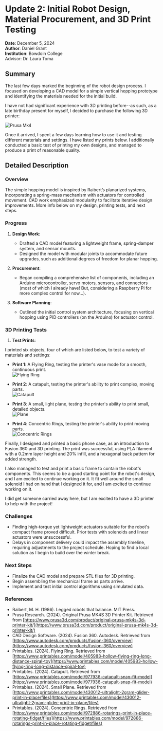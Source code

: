 # Update 2: Initial Robot Design, Material Procurement, and 3D Print Testing

**Date**: December 5, 2024  
**Author**: Daniel Grant  
**Institution**: Bowdoin College  
Advisor: Dr. Laura Toma

## Summary  
The last few days marked the beginning of the robot design process. I focused on developing a CAD model for a simple vertical hopping prototype and identifying the materials needed for the initial build. 

I have not had significant experience with 3D printing before--as such, as a late birthday present for myself, I decided to purchase the following 3D printer:

![Prusa Mk4](https://www.prusa3d.com/product/original-prusa-mk4s-3d-printer-kit/)

Once it arrived, I spent a few days learning how to use it and testing different materials and settings. I have listed my prints below. I additionally conducted a basic test of printing my own designs, and managed to produce a print of reasonable quality.


## Detailed Description  

### Overview  
The simple hopping model is inspired by Raibert’s planarized systems, incorporating a spring-mass mechanism with actuators for controlled movement. CAD work emphasized modularity to facilitate iterative design improvements. More info below on my design, printing tests, and next steps.

### Progress  

1. **Design Work**:  
   - Drafted a CAD model featuring a lightweight frame, spring-damper system, and sensor mounts.  
   - Designed the model with modular joints to accommodate future upgrades, such as additional degrees of freedom for planar hopping.  

2. **Procurement**:  
   - Began compiling a comprehensive list of components, including an Arduino microcontroller, servo motors, sensors, and connectors (most of which I already have! But, considering a Raspberry Pi for more complex control for now...).

3. **Software Planning**:  
   - Outlined the initial control system architecture, focusing on vertical hopping using PID controllers (on the Arduino) for actuator control.

### 3D Printing Tests

1. **Test Prints**:  

I printed six objects, four of which are listed below, to test a variety of materials and settings:

- **Print 1**: A Flying Ring, testing the printer's vase mode for a smooth, continuous print.  
  ![Flying Ring](https://www.printables.com/model/405983-hollow-flying-ring-long-distance-spiral-toy)  
 
- **Print 2**: A catapult, testing the printer's ability to print complex, moving parts.  
  ![Catapult](https://www.printables.com/model/977936-catapult-snap-fit-model)

- **Print 3**: A small, light plane, testing the printer's ability to print small, detailed objects.                       
  ![Plane](https://www.printables.com/model/430012-ultralight-2gram-glider-print-in-place/files)

- **Print 4**: Concentric Rings, testing the printer's ability to print moving parts.  
![Concentric Rings](https://www.printables.com/model/972886-rotarings-print-in-place-rotating-fidget/files)

Finally, I designed and printed a basic phone case, as an introduction to Fusion 360 and 3D printing. The print was successful, using PLA filament with a 0.2mm layer height and 20% infill, and a hexagonal back pattern for added strength.

I also managed to test and print a basic frame to contain the robot's components. This seems to be a good starting point for the robot's design, and I am excited to continue working on it. It fit well around the small solenoid I had on hand that I designed it for, and I am excited to continue working on it.

I did get someone carried away here, but I am excited to have a 3D printer to help with the project!

### Challenges  
- Finding high-torque yet lightweight actuators suitable for the robot's compact frame proved difficult. Prior tests with solenoids and linear actuators were unsuccessful.
- Delays in component delivery could impact the assembly timeline, requiring adjustments to the project schedule. Hoping to find a local solution as I begin to build over the winter break.

### Next Steps  
- Finalize the CAD model and prepare STL files for 3D printing.  
- Begin assembling the mechanical frame as parts arrive.  
- Implement and test initial control algorithms using simulated data. 

### References 

- Raibert, M. H. (1986). Legged robots that balance. MIT Press.
- Prusa Research. (2024). Original Prusa MK4S 3D Printer Kit. Retrieved from [https://www.prusa3d.com/product/original-prusa-mk4s-3d-printer-kit/](https://www.prusa3d.com/product/original-prusa-mk4s-3d-printer-kit/)
- CAD Design Software. (2024). Fusion 360. Autodesk. Retrieved from [https://www.autodesk.com/products/fusion-360/overview](https://www.autodesk.com/products/fusion-360/overview)
- Printables. (2024). Flying Ring. Retrieved from [https://www.printables.com/model/405983-hollow-flying-ring-long-distance-spiral-toy](https://www.printables.com/model/405983-hollow-flying-ring-long-distance-spiral-toy)
- Printables. (2024). Catapult. Retrieved from [https://www.printables.com/model/977936-catapult-snap-fit-model](https://www.printables.com/model/977936-catapult-snap-fit-model)
- Printables. (2024). Small Plane. Retrieved from [https://www.printables.com/model/430012-ultralight-2gram-glider-print-in-place/files](https://www.printables.com/model/430012-ultralight-2gram-glider-print-in-place/files)
- Printables. (2024). Concentric Rings. Retrieved from [https://www.printables.com/model/972886-rotarings-print-in-place-rotating-fidget/files](https://www.printables.com/model/972886-rotarings-print-in-place-rotating-fidget/files)
